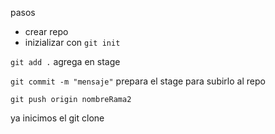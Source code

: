 pasos
- crear repo
- inizializar con `git init`

`git add .`
agrega en stage

`git commit -m "mensaje"`
prepara el stage para subirlo al repo

`git push origin nombreRama2`

ya inicimos el git clone